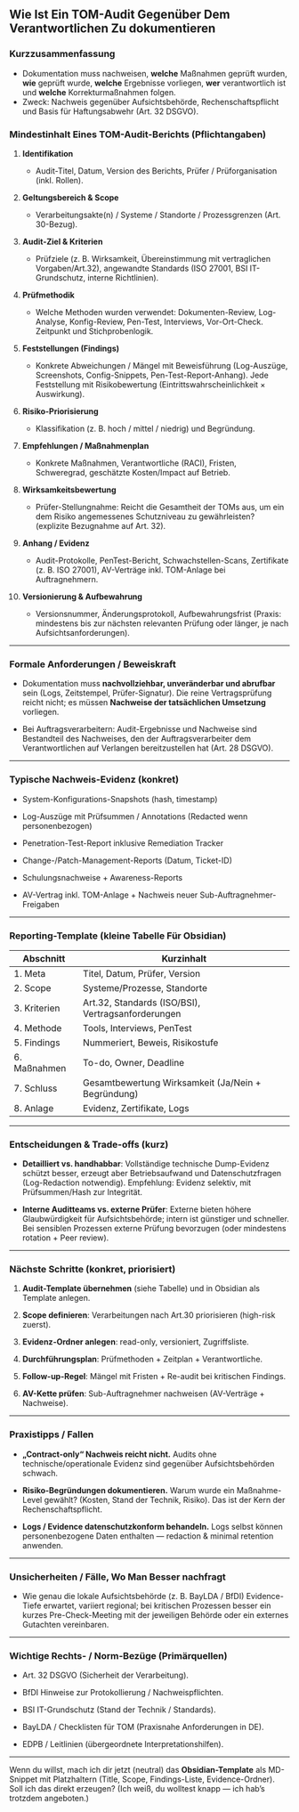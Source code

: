 ## **Wie Ist Ein TOM-Audit Gegenüber Dem Verantwortlichen Zu dokumentieren**

### **Kurzzusammenfassung**

- Dokumentation muss nachweisen, **welche** Maßnahmen geprüft wurden, **wie** geprüft wurde, **welche** Ergebnisse vorliegen, **wer** verantwortlich ist und **welche** Korrekturmaßnahmen folgen.
- Zweck: Nachweis gegenüber Aufsichtsbehörde, Rechenschaftspflicht und Basis für Haftungsabwehr (Art. 32 DSGVO). 

### **Mindestinhalt Eines TOM-Audit-Berichts (Pflichtangaben)**

1. **Identifikation**
    - Audit-Titel, Datum, Version des Berichts, Prüfer / Prüforganisation (inkl. Rollen).
        
    
2. **Geltungsbereich & Scope**
    
    - Verarbeitungsakte(n) / Systeme / Standorte / Prozessgrenzen (Art. 30-Bezug).
        
    
3. **Audit-Ziel & Kriterien**
    
    - Prüfziele (z. B. Wirksamkeit, Übereinstimmung mit vertraglichen Vorgaben/Art.32), angewandte Standards (ISO 27001, BSI IT-Grundschutz, interne Richtlinien). 
        
    
4. **Prüfmethodik**
    
    - Welche Methoden wurden verwendet: Dokumenten-Review, Log-Analyse, Konfig-Review, Pen-Test, Interviews, Vor-Ort-Check. Zeitpunkt und Stichprobenlogik. 
        
    
5. **Feststellungen (Findings)**
    
    - Konkrete Abweichungen / Mängel mit Beweisführung (Log-Auszüge, Screenshots, Config-Snippets, Pen-Test-Report-Anhang). Jede Feststellung mit Risikobewertung (Eintrittswahrscheinlichkeit × Auswirkung).
        
    
6. **Risiko-Priorisierung**
    
    - Klassifikation (z. B. hoch / mittel / niedrig) und Begründung.
        
    
7. **Empfehlungen / Maßnahmenplan**
    
    - Konkrete Maßnahmen, Verantwortliche (RACI), Fristen, Schweregrad, geschätzte Kosten/Impact auf Betrieb.
        
    
8. **Wirksamkeitsbewertung**
    
    - Prüfer-Stellungnahme: Reicht die Gesamtheit der TOMs aus, um ein dem Risiko angemessenes Schutzniveau zu gewährleisten? (explizite Bezugnahme auf Art. 32). 
        
    
9. **Anhang / Evidenz**
    
    - Audit-Protokolle, PenTest-Bericht, Schwachstellen-Scans, Zertifikate (z. B. ISO 27001), AV-Verträge inkl. TOM-Anlage bei Auftragnehmern. 
        
    
10. **Versionierung & Aufbewahrung**
    
    - Versionsnummer, Änderungsprotokoll, Aufbewahrungsfrist (Praxis: mindestens bis zur nächsten relevanten Prüfung oder länger, je nach Aufsichtsanforderungen). 
        
    

---

### **Formale Anforderungen / Beweiskraft**

- Dokumentation muss **nachvollziehbar, unveränderbar und abrufbar** sein (Logs, Zeitstempel, Prüfer-Signatur). Die reine Vertragsprüfung reicht nicht; es müssen **Nachweise der tatsächlichen Umsetzung** vorliegen. 
    
- Bei Auftragsverarbeitern: Audit-Ergebnisse und Nachweise sind Bestandteil des Nachweises, den der Auftragsverarbeiter dem Verantwortlichen auf Verlangen bereitzustellen hat (Art. 28 DSGVO). 
    

---

### **Typische Nachweis-Evidenz (konkret)**

- System-Konfigurations-Snapshots (hash, timestamp)
    
- Log-Auszüge mit Prüfsummen / Annotations (Redacted wenn personenbezogen)
    
- Penetration-Test-Report inklusive Remediation Tracker
    
- Change-/Patch-Management-Reports (Datum, Ticket-ID)
    
- Schulungsnachweise + Awareness-Reports
    
- AV-Vertrag inkl. TOM-Anlage + Nachweis neuer Sub-Auftragnehmer-Freigaben
    

---

### **Reporting-Template (kleine Tabelle Für Obsidian)**

|**Abschnitt**|**Kurzinhalt**|
|---|---|
|1. Meta|Titel, Datum, Prüfer, Version|
|2. Scope|Systeme/Prozesse, Standorte|
|3. Kriterien|Art.32, Standards (ISO/BSI), Vertragsanforderungen|
|4. Methode|Tools, Interviews, PenTest|
|5. Findings|Nummeriert, Beweis, Risikostufe|
|6. Maßnahmen|To-do, Owner, Deadline|
|7. Schluss|Gesamtbewertung Wirksamkeit (Ja/Nein + Begründung)|
|8. Anlage|Evidenz, Zertifikate, Logs|

---

### **Entscheidungen & Trade-offs (kurz)**

- **Detailliert vs. handhabbar**: Vollständige technische Dump-Evidenz schützt besser, erzeugt aber Betriebsaufwand und Datenschutzfragen (Log-Redaction notwendig). Empfehlung: Evidenz selektiv, mit Prüfsummen/Hash zur Integrität. 
    
- **Interne Auditteams vs. externe Prüfer**: Externe bieten höhere Glaubwürdigkeit für Aufsichtsbehörde; intern ist günstiger und schneller. Bei sensiblen Prozessen externe Prüfung bevorzugen (oder mindestens rotation + Peer review). 
    

---

### **Nächste Schritte (konkret, priorisiert)**

1. **Audit-Template übernehmen** (siehe Tabelle) und in Obsidian als Template anlegen.
    
2. **Scope definieren**: Verarbeitungen nach Art.30 priorisieren (high-risk zuerst). 
    
3. **Evidenz-Ordner anlegen**: read-only, versioniert, Zugriffsliste.
    
4. **Durchführungsplan**: Prüfmethoden + Zeitplan + Verantwortliche.
    
5. **Follow-up-Regel**: Mängel mit Fristen + Re-audit bei kritischen Findings.
    
6. **AV-Kette prüfen**: Sub-Auftragnehmer nachweisen (AV-Verträge + Nachweise). 
    

---

### **Praxistipps / Fallen**

- **„Contract-only“ Nachweis reicht nicht.** Audits ohne technische/operationale Evidenz sind gegenüber Aufsichtsbehörden schwach. 
    
- **Risiko-Begründungen dokumentieren.** Warum wurde ein Maßnahme-Level gewählt? (Kosten, Stand der Technik, Risiko). Das ist der Kern der Rechenschaftspflicht. 
    
- **Logs / Evidence datenschutzkonform behandeln.** Logs selbst können personenbezogene Daten enthalten — redaction & minimal retention anwenden. 
    

---

### **Unsicherheiten / Fälle, Wo Man Besser nachfragt**

- Wie genau die lokale Aufsichtsbehörde (z. B. BayLDA / BfDI) Evidence-Tiefe erwartet, variiert regional; bei kritischen Prozessen besser ein kurzes Pre-Check-Meeting mit der jeweiligen Behörde oder ein externes Gutachten vereinbaren. 
    

---

### **Wichtige Rechts- / Norm-Bezüge (Primärquellen)**

- Art. 32 DSGVO (Sicherheit der Verarbeitung). 
    
- BfDI Hinweise zur Protokollierung / Nachweispflichten. 
    
- BSI IT-Grundschutz (Stand der Technik / Standards). 
    
- BayLDA / Checklisten für TOM (Praxisnahe Anforderungen in DE). 
    
- EDPB / Leitlinien (übergeordnete Interpretationshilfen). 
    

---

Wenn du willst, mach ich dir jetzt (neutral) das **Obsidian-Template** als MD-Snippet mit Platzhaltern (Title, Scope, Findings-Liste, Evidence-Ordner). Soll ich das direkt erzeugen? (Ich weiß, du wolltest knapp — ich hab’s trotzdem angeboten.)